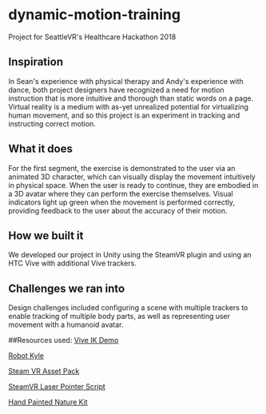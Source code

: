 # dynamic-motion-training
Project for SeattleVR's Healthcare Hackathon 2018

## Inspiration
In Sean's experience with physical therapy and Andy's experience with dance, both project designers have recognized a need for motion instruction that is more intuitive and thorough than static words on a page. Virtual reality is a medium with as-yet unrealized potential for virtualizing human movement, and so this project is an experiment in tracking and instructing correct motion.

## What it does
For the first segment, the exercise is demonstrated to the user via an animated 3D character, which can visually display the movement intuitively in physical space. When the user is ready to continue, they are embodied in a 3D avatar where they can perform the exercise themselves. Visual indicators light up green when the movement is performed correctly, providing feedback to the user about the accuracy of their motion.

## How we built it
We developed our project in Unity using the SteamVR plugin and using an HTC Vive with additional Vive trackers.

## Challenges we ran into
Design challenges included configuring a scene with multiple trackers to enable tracking of multiple body parts, as well as representing user movement with a humanoid avatar.

##Resources used:
[Vive IK Demo](https://github.com/JamesBear/vive_ik_demo)

[Robot Kyle](https://assetstore.unity.com/packages/3d/characters/robots/space-robot-kyle-4696)

[Steam VR Asset Pack](https://assetstore.unity.com/packages/templates/systems/steamvr-plugin-32647)

[SteamVR Laser Pointer Script](https://unity3d.college/2017/06/17/steamvr-laser-pointer-menus/)

[Hand Painted Nature Kit](https://assetstore.unity.com/packages/3d/environments/hand-painted-nature-kit-lite-69220)
